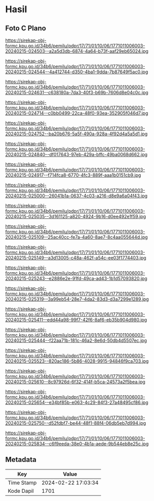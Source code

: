 # Hasil

## Foto C Plano

https://sirekap-obj-formc.kpu.go.id/34b6/pemilu/pdpr/17/71/01/10/06/1771011006003-20240215-024503--a2a5d3db-6874-4a64-b73f-aaf29eb65024.jpg

https://sirekap-obj-formc.kpu.go.id/34b6/pemilu/pdpr/17/71/01/10/06/1771011006003-20240215-024544--4a412744-d350-4ba1-9dda-7b87649f5ac0.jpg

https://sirekap-obj-formc.kpu.go.id/34b6/pemilu/pdpr/17/71/01/10/06/1771011006003-20240215-024631--c638180a-7da3-40f3-b69b-7606d8e04c0c.jpg

https://sirekap-obj-formc.kpu.go.id/34b6/pemilu/pdpr/17/71/01/10/06/1771011006003-20240215-024714--c0bb0499-22ca-48f0-93ea-352905f046d7.jpg

https://sirekap-obj-formc.kpu.go.id/34b6/pemilu/pdpr/17/71/01/10/06/1771011006003-20240215-024752--ba20b676-5a5f-490a-928a-4f92d4a5a5d1.jpg

https://sirekap-obj-formc.kpu.go.id/34b6/pemilu/pdpr/17/71/01/10/06/1771011006003-20240215-024840--df017643-97eb-429a-bffc-49ba0068d662.jpg

https://sirekap-obj-formc.kpu.go.id/34b6/pemilu/pdpr/17/71/01/10/06/1771011006003-20240215-024917--f714fca8-6770-4fc3-889f-aaa1b0151cb9.jpg

https://sirekap-obj-formc.kpu.go.id/34b6/pemilu/pdpr/17/71/01/10/06/1771011006003-20240215-025000--26041b1a-0637-4c03-a216-d8e9a6a04f43.jpg

https://sirekap-obj-formc.kpu.go.id/34b6/pemilu/pdpr/17/71/01/10/06/1771011006003-20240215-025035--3d161125-a820-4924-9b16-d0ee492e1f59.jpg

https://sirekap-obj-formc.kpu.go.id/34b6/pemilu/pdpr/17/71/01/10/06/1771011006003-20240215-025109--25ac40cc-fe7a-4a60-8ae7-8c4aa055644d.jpg

https://sirekap-obj-formc.kpu.go.id/34b6/pemilu/pdpr/17/71/01/10/06/1771011006003-20240215-025149--a3d13005-c48a-462f-a54c-ee03f1774403.jpg

https://sirekap-obj-formc.kpu.go.id/34b6/pemilu/pdpr/17/71/01/10/06/1771011006003-20240215-025243--e2886e2e-91fd-49ca-ad43-1b1d57093820.jpg

https://sirekap-obj-formc.kpu.go.id/34b6/pemilu/pdpr/17/71/01/10/06/1771011006003-20240215-025319--3a99eb54-28e7-4da2-83d3-d3a7299e1289.jpg

https://sirekap-obj-formc.kpu.go.id/34b6/pemilu/pdpr/17/71/01/10/06/1771011006003-20240215-025411--edd44a98-99f7-42f6-8af6-eb35b904d980.jpg

https://sirekap-obj-formc.kpu.go.id/34b6/pemilu/pdpr/17/71/01/10/06/1771011006003-20240215-025444--f22aa71b-181c-46a2-8e6d-50db4d5507ec.jpg

https://sirekap-obj-formc.kpu.go.id/34b6/pemilu/pdpr/17/71/01/10/06/1771011006003-20240215-025523--820ac186-5b86-4028-9915-94846f9ca703.jpg

https://sirekap-obj-formc.kpu.go.id/34b6/pemilu/pdpr/17/71/01/10/06/1771011006003-20240215-025610--8c97926d-6f32-414f-b5ca-24573a2f5bea.jpg

https://sirekap-obj-formc.kpu.go.id/34b6/pemilu/pdpr/17/71/01/10/06/1771011006003-20240215-025654--e34bf85b-e063-4c29-84f3-27a48495cf86.jpg

https://sirekap-obj-formc.kpu.go.id/34b6/pemilu/pdpr/17/71/01/10/06/1771011006003-20240215-025750--d52fdbf7-be44-48f1-88f4-06db5eb7d994.jpg

https://sirekap-obj-formc.kpu.go.id/34b6/pemilu/pdpr/17/71/01/10/06/1771011006003-20240215-025834--c6f9eeda-38e0-4b1a-aede-9b544eb8e25c.jpg


## Metadata

| Key        | Value               |
| ---------- | ------------------- |
| Time Stamp | 2024-02-22 17:03:34 |
| Kode Dapil | 1701                |




